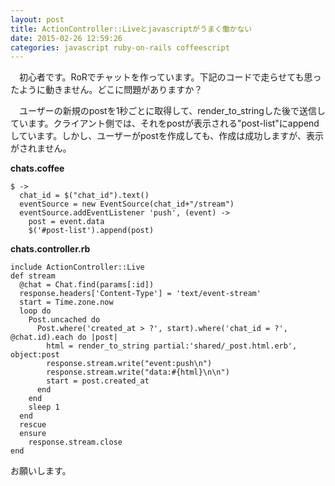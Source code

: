 ```yaml
---
layout: post
title: ActionController::Liveとjavascriptがうまく働かない
date: 2015-02-26 12:59:26
categories: javascript ruby-on-rails coffeescript
---
```

<!-- {% raw %} -->
<p>　初心者です。RoRでチャットを作っています。下記のコードで走らせても思ったように動きません。どこに問題がありますか？</p>

<p>　ユーザーの新規のpostを1秒ごとに取得して、render_to_stringした後で送信しています。クライアント側では、それをpostが表示される"post-list"にappendしています。しかし、ユーザーがpostを作成しても、作成は成功しますが、表示がされません。</p>

<p><strong>chats.coffee</strong></p>

<pre><code>$ -&gt;
  chat_id = $("chat_id").text()
  eventSource = new EventSource(chat_id+"/stream")
  eventSource.addEventListener 'push', (event) -&gt;
    post = event.data
    $('#post-list').append(post)
</code></pre>

<p><strong>chats.controller.rb</strong></p>

<pre><code>include ActionController::Live
def stream
  @chat = Chat.find(params[:id])
  response.headers['Content-Type'] = 'text/event-stream'
  start = Time.zone.now
  loop do
    Post.uncached do
      Post.where('created_at &gt; ?', start).where('chat_id = ?', @chat.id).each do |post|
        html = render_to_string partial:'shared/_post.html.erb', object:post
        response.stream.write("event:push\n")
        response.stream.write("data:#{html}\n\n")
        start = post.created_at
      end
    end 
    sleep 1
  end
  rescue
  ensure
    response.stream.close
end
</code></pre>

<p>お願いします。</p>
<!-- {% endraw %} -->

